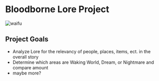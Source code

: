 # Bloodborne Lore Project
![waifu](https://stmed.net/sites/default/files/bloodborne-hd-wallpapers-32834-2238396.jpg)
## Project Goals
* Analyze Lore for the relevancy of people, places, items, ect. in the overall story
* Determine which areas are Waking World, Dream, or Nightmare and compare amount
* maybe more?
